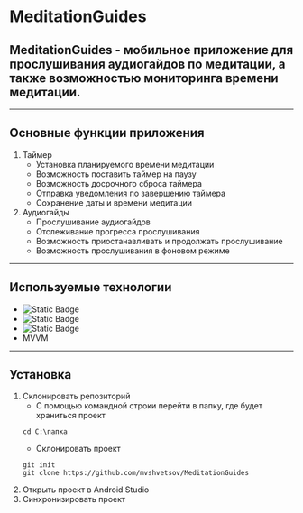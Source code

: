 # MeditationGuides
## MeditationGuides - мобильное приложение для прослушивания аудиогайдов по медитации, а также возможностью мониторинга времени медитации.
___
## Основные функции приложения
1. Таймер
   + Установка планируемого времени медитации
   + Возможность поставить таймер на паузу
   + Возможность досрочного сброса таймера
   + Отправка уведомления по завершению таймера
   + Сохранение даты и времени медитации
2. Аудиогайды
   + Прослушивание аудиогайдов
   + Отслеживание прогресса прослушивания
   + Возможность приостанавливать и продолжать прослушивание
   + Возможность прослушивания в фоновом режиме
___
## Используемые технологии
+ ![Static Badge](https://img.shields.io/badge/Kotlin-0095D5?style=for-the-badge&logo=kotlin&color=white)
+ ![Static Badge](https://img.shields.io/badge/room-85EA2D?style=for-the-badge&logoColor=white)
+ ![Static Badge](https://img.shields.io/badge/dagger%20hilt-29ABE2?style=for-the-badge&logoColor=white)
+ MVVM
___
## Установка
1. Склонировать репозиторий
   + С помощью командной строки перейти в папку, где будет храниться проект
   ```
   cd C:\папка
   ```
   + Склонировать проект
   ```
   git init
   git clone https://github.com/mvshvetsov/MeditationGuides
   ```
2. Открыть проект в Android Studio
3. Синхронизировать проект
